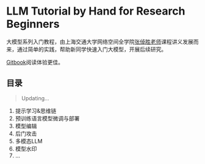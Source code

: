 # LLM Tutorial by Hand for Research Beginners

大模型系列入门教程，由上海交通大学网络空间全学院[张倬胜老师](https://bcmi.sjtu.edu.cn/home/zhangzs/)课程讲义发展而来，通过简单的实践，帮助新同学快速入门大模型，开展后续研究。

[Gitbook](https://sjtullm.gitbook.io/dong-shou-xue-da-mo-xing/1.-ti-shi-xue-xi-si-wei-lian)阅读体验更佳。
## 目录
> Updating...

1. 提示学习&思维链
2. 预训练语言模型微调与部署
3. 模型编辑
4. 后门攻击
5. 多模态LLM
6. 模型水印
7. ...
